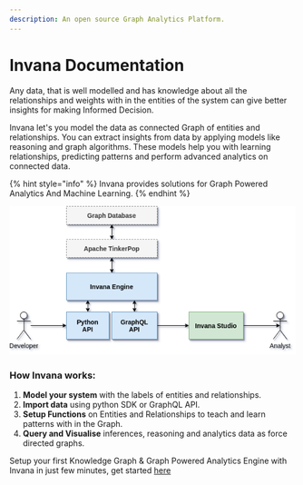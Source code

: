 ```yaml
---
description: An open source Graph Analytics Platform.
---
```


# Invana Documentation

Any data, that is well modelled and has knowledge about all the relationships and weights with in the entities of the system can give better insights for making Informed Decision.

Invana let's you model the data as connected Graph of entities and relationships. You can extract insights from data by applying models like reasoning and graph algorithms. These models help you with learning relationships, predicting patterns and perform advanced analytics on connected data.

{% hint style="info" %}
Invana provides solutions for Graph Powered Analytics And Machine Learning.
{% endhint %}

![Invana architecture](.gitbook/assets/image.png)

### How Invana works:

1. **Model your system** with the labels of entities and relationships.
2. **Import data** using python SDK or GraphQL API.
3. **Setup Functions** on Entities and Relationships to teach and learn patterns with in the Graph.
4. **Query and Visualise** inferences, reasoning and analytics data as force directed graphs.

Setup your first Knowledge Graph & Graph Powered Analytics Engine  with Invana in just few minutes, get started [here](get-started/deploy-invana.md)

